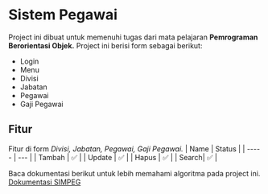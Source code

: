 # Sistem Pegawai
Project ini dibuat untuk memenuhi tugas dari mata pelajaran **Pemrograman Berorientasi Objek.**
Project ini berisi form sebagai berikut:
* Login
* Menu
* Divisi
* Jabatan
* Pegawai
* Gaji Pegawai
## Fitur
Fitur di form *Divisi, Jabatan, Pegawai, Gaji Pegawai.*
| Name  | Status |
| ----- | --- |
| Tambah | ✅ |
| Update | ✅ |
| Hapus | ✅ |
| Search| ✅ |

Baca dokumentasi berikut untuk lebih memahami algoritma pada project ini.
[Dokumentasi SIMPEG](https://dielzcode.gitbook.io/simpeg-pbo/)
